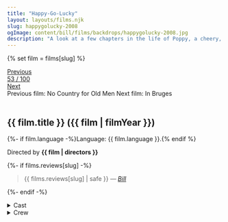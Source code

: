 ```yaml
---
title: "Happy-Go-Lucky"
layout: layouts/films.njk
slug: happygolucky-2008
ogImage: content/bill/films/backdrops/happygolucky-2008.jpg
description: "A look at a few chapters in the life of Poppy, a cheery, colorful, North London schoolteacher whose optimism tends to exasperate those around her."
---
```


{% set film = films[slug] %}

<nav class="films">
  <div class="prev">
    <a href="../no-country-for-old-men-2007"><i class="fa-solid fa-chevron-left fa-xs"></i> Previous</a>
  </div>
  <div>
    <a class="simple" href="../">53 / 100</a>
  </div>
  <div class="next">
    <a href="../in-bruges-2008">Next <i class="fa-solid fa-chevron-right fa-xs"></i></a>
  </div>
  <div class="hint">
    <span class="prev-hint">
      <span class="sr-only">Previous film:</span>
      No Country for Old Men
    </span>
    <span class="next-hint">
      <span class="sr-only">Next film:</span>
      In Bruges
    </span>
  </div>
</nav>

<article class="film slug-happygolucky-2008">
  <div class="backdrop-and-poster">
    <img class="poster" src="../films/posters/{{ slug }}.jpg" alt="">
    <img class="backdrop" src="../films/backdrops/{{ slug }}.jpg" alt="">
  </div>

  <h1>{{ film.title }} ({{ film | filmYear }})</h1>

  <p>
    {%- if film.language -%}Language: {{ film.language }}.{% endif %}
    
  </p>

  <p class="director">
    Directed by <strong>{{ film | directors }}</strong>
  </p>

  {%- if films.reviews[slug] -%}
    <blockquote> 
      {{ films.reviews[slug] | safe }} <em>—&nbsp;<a href="/bill">Bill</a></em>
    </blockquote> 
  {%- endif -%}

  <details>
    <summary>
      Cast
    </summary>
    <ul>
      {%- for cast in film.credits.cast -%}
        <li>
          {{ cast.name }} as <em>{{ cast.character }}</em>
        </li>
      {%- endfor -%}
    </ul>
  </details>

  <details>
    <summary>
      Crew
    </summary>
    <ul>
      {%- for crew in film.credits.crew -%}
        <li>
          {{ crew.name }} &mdash; <em>{{ crew.job }}</em>
        </li>
      {%- endfor -%}
    </ul>
  </details>

</article>
